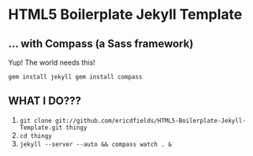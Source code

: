 # HTML5 Boilerplate Jekyll Template 
## &hellip; with Compass (a Sass framework)

Yup! The world needs this!

``
gem install jekyll
gem install compass
``

## WHAT I DO???

1. ``git clone git://github.com/ericdfields/HTML5-Boilerplate-Jekyll-Template.git thingy``
2. ``cd thingy``
3. ``jekyll --server --auto && compass watch . &``